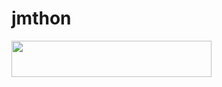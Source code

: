 # jmthon

<p align="left"><a href="https://heroku.com/deploy?template=https://github.com/Anasjasmok/roz"> <img src="https://img.shields.io/badge/Deploy%20To%20Heroku-purple?style=for-the-badge&logo=heroku" width="320" height="58.45"/></a></p>
